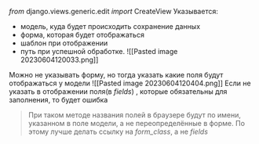 _from_ django.views.generic.edit _import_  CreateView
Указывается:
- модель, куда будет происходить сохранение данных
- форма, которая будет отображаться
- шаблон при отображении
- путь при успешной обработке.
![[Pasted image 20230604120033.png]]

Можно не указывать форму, но тогда указать какие поля будут отображаться у модели
![[Pasted image 20230604120404.png]]
Если не указать в отображении поля(в _fields_) , которые обязательны для заполнения, то будет ошибка
>При таком методе названия полей в браузере будут по имени, указанном в поле модели, а не переопределённые в форме.
  По этому лучше делать ссылку на _form_class_, а не _fields_



